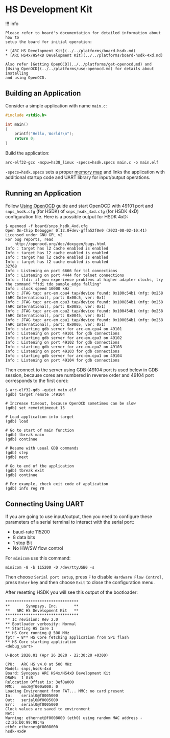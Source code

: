 # HS Development Kit

!!! info

    Please refer to board's documentation for detailed information about how to
    setup the board for initial operation:

    * [ARC HS Development Kit](../../platforms/board-hsdk.md)
    * [ARC HS4x/HS4xD Development Kit](../../platforms/board-hsdk-4xd.md)

    Also refer [Getting OpenOCD](../../platforms/get-openocd.md) and 
    [Using OpenOCD](../../platforms/use-openocd.md) for details about installing
    and using OpenOCD.

## Building an Application

Consider a simple application with name `main.c`:

```c
#include <stdio.h>

int main()
{
    printf("Hello, World!\n");
    return 0;
}
```

Build the application:

```shell
arc-elf32-gcc -mcpu=hs38_linux -specs=hsdk.specs main.c -o main.elf
```

`-specs=hsdk.specs` sets a proper [memory map](./memory.md) and links the
application with additional startup code and UART library for input/output
operations.

## Running an Application

Follow [Using OpenOCD](../../platforms/use-openocd.md) guide and start OpenOCD
with 49101 port and `snps_hsdk.cfg` (for HSDK) of `snps_hsdk_4xd.cfg`
(for HSDK 4xD) configuration file. Here is a possible output for HSDK 4xD:

```text
$ openocd -f board/snps_hsdk_4xd.cfg
Open On-Chip Debugger 0.12.0+dev-gffa52f0e0 (2023-08-02-10:41)
Licensed under GNU GPL v2
For bug reports, read
    http://openocd.org/doc/doxygen/bugs.html
Info : target has l2 cache enabled is enabled
Info : target has l2 cache enabled is enabled
Info : target has l2 cache enabled is enabled
Info : target has l2 cache enabled is enabled
32768
Info : Listening on port 6666 for tcl connections
Info : Listening on port 4444 for telnet connections
Info : ftdi: if you experience problems at higher adapter clocks, try the command "ftdi tdo_sample_edge falling"
Info : clock speed 10000 kHz
Info : JTAG tap: arc-em.cpu4 tap/device found: 0x100c54b1 (mfg: 0x258 (ARC International), part: 0x00c5, ver: 0x1)
Info : JTAG tap: arc-em.cpu3 tap/device found: 0x100854b1 (mfg: 0x258 (ARC International), part: 0x0085, ver: 0x1)
Info : JTAG tap: arc-em.cpu2 tap/device found: 0x100454b1 (mfg: 0x258 (ARC International), part: 0x0045, ver: 0x1)
Info : JTAG tap: arc-em.cpu1 tap/device found: 0x100054b1 (mfg: 0x258 (ARC International), part: 0x0005, ver: 0x1)
Info : starting gdb server for arc-em.cpu4 on 49101
Info : Listening on port 49101 for gdb connections
Info : starting gdb server for arc-em.cpu3 on 49102
Info : Listening on port 49102 for gdb connections
Info : starting gdb server for arc-em.cpu2 on 49103
Info : Listening on port 49103 for gdb connections
Info : starting gdb server for arc-em.cpu1 on 49104
Info : Listening on port 49104 for gdb connections
```

Then connect to the server using GDB (49104 port is used below in
GDB session, because cores are numbered in reverse order and 49104 port
corresponds to the first core):

```text
$ arc-elf32-gdb -quiet main.elf
(gdb) target remote :49104

# Increase timeout, because OpenOCD sometimes can be slow
(gdb) set remotetimeout 15

# Load application into target
(gdb) load

# Go to start of main function
(gdb) tbreak main
(gdb) continue

# Resume with usual GDB commands
(gdb) step
(gdb) next

# Go to end of the application
(gdb) tbreak exit
(gdb) continue

# For example, check exit code of application
(gdb) info reg r0
```

## Connecting Using UART

If you are going to use input/output, then you need to configure these
parameters of a serial terminal to interact with the serial port:

* baud-rate 115200
* 8 data bits
* 1 stop Bit
* No HW/SW flow control

For `minicom` use this command:

```shell
minicom -8 -b 115200 -D /dev/ttyUSB0 -s
```

Then choose `Serial port setup`, press `F` to disable `Hardware Flow Control`, press `Enter` key
and then choose `Exit` to close the configuration menu.

After resetting HSDK you will see this output of the bootloader:

```text
********************************
**       Synopsys, Inc.       **
**   ARC HS Development Kit   **
********************************
** IC revision: Rev 2.0
** Bootloader verbosity: Normal
** Starting HS Core 1
** HS Core running @ 500 MHz
fptr = 8** HS Core fetching application from SPI flash
** HS Core starting application
<debug_uart> 

U-Boot 2020.01 (Apr 26 2020 - 22:30:20 +0300)

CPU:   ARC HS v4.0 at 500 MHz
Model: snps,hsdk-4xd
Board: Synopsys ARC HS4x/HS4xD Development Kit
DRAM:  1 GiB
Relocation Offset is: 3ef8a000
MMC:   mmc0@f000a000: 0
Loading Environment from FAT... MMC: no card present
In:    serial0@f0005000
Out:   serial0@f0005000
Err:   serial0@f0005000
Clock values are saved to environment
Net:   
Warning: ethernet@f0008000 (eth0) using random MAC address - c2:26:b0:99:98:4a
eth0: ethernet@f0008000
hsdk-4xd# 
```
